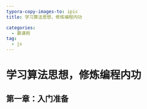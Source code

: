 ```yaml
---
typora-copy-images-to: ipic
title: 学习算法思想，修炼编程内功

categories:
  - 慕课网
tag:
  - js
---
```


# 学习算法思想，修炼编程内功

## 第一章：入门准备

